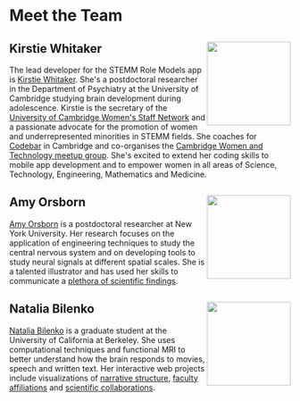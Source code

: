 # Meet the Team

## Kirstie Whitaker <img src="https://kirstiewhitaker.files.wordpress.com/2013/12/2012-11-06_1352162750.jpg" width="150" align="right"/>
The lead developer for the STEMM Role Models app is [Kirstie Whitaker](www.kirstiewhitaker.com). She's a postdoctoral researcher in the Department of Psychiatry at the University of Cambridge studying brain development during adolescence. Kirstie is the secretary of the [University of Cambridge Women's Staff Network](http://www.equality.admin.cam.ac.uk/diversity-networks/womens-staff-network) and a passionate advocate for the promotion of women and underrepresented minorities in STEMM fields. She coaches for [Codebar](https://codebar.io/) in Cambridge and co-organises the [Cambridge Women and Technology meetup group](http://www.meetup.com/Cambridge-Women-and-technology). She's excited to extend her coding skills to mobile app development and to empower women in all areas of Science, Technology, Engineering, Mathematics and Medicine.
<BR CLEAR=ALL>
## Amy Orsborn <img src="https://wp.nyu.edu/amyo/wp-content/uploads/sites/646/2014/09/IMG_20140627_124741-195x300.jpg" width="150" align="right"/>
[Amy Orsborn](https://wp.nyu.edu/amyo/) is a postdoctoral researcher at New York University. Her research focuses on the application of engineering techniques to study the central nervous system and on developing tools to study neural signals at different spatial scales. She is a talented illustrator and has used her skills to communicate a [plethora of scientific findings](https://wp.nyu.edu/amyo/illustrations/). 
<BR CLEAR=ALL>
## Natalia Bilenko <img src="http://nbilenko.com/brain_still.png" width="150" align="right"/>
[Natalia Bilenko](http://nbilenko.com/) is a graduate student at the University of California at Berkeley. She uses computational techniques and functional MRI to better understand how the brain responds to movies, speech and written text. Her interactive web projects include visualizations of [narrative structure](http://nbilenko.com/projects/narrative.html), [faculty affiliations](http://neuroscience.berkeley.edu/faculty-by-department/) and [scientific collaborations](http://nbilenko.com/bsr/collaborations/).
